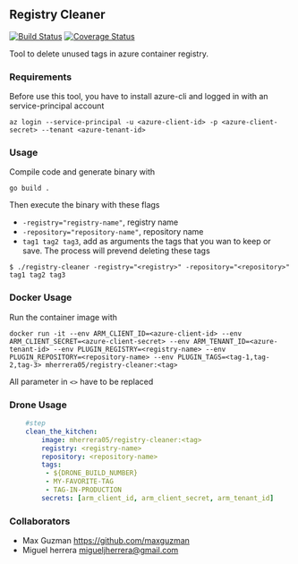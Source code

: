 
## Registry Cleaner
[![Build Status](https://www.travis-ci.org/segurosfalabella/registry-cleaner.svg?branch=master)](https://www.travis-ci.org/segurosfalabella/registry-cleaner) [![Coverage Status](https://coveralls.io/repos/github/segurosfalabella/registry-cleaner/badge.svg?branch=master)](https://coveralls.io/github/segurosfalabella/registry-cleaner?branch=master)

Tool to delete unused tags in azure container registry.

### Requirements

Before use this tool, you have to install azure-cli and logged in with an service-principal account

```
az login --service-principal -u <azure-client-id> -p <azure-client-secret> --tenant <azure-tenant-id>
```

### Usage

Compile code and generate binary with

```
go build .
```

Then execute the binary with these flags
* `-registry="registry-name"`, registry name
* `-repository="repository-name"`, repository name
* `tag1 tag2 tag3`, add as arguments the tags that you wan to keep or save. The process will prevend deleting these tags

```
$ ./registry-cleaner -registry="<registry>" -repository="<repository>" tag1 tag2 tag3
```

### Docker Usage

Run the container image with

```
docker run -it --env ARM_CLIENT_ID=<azure-client-id> --env ARM_CLIENT_SECRET=<azure-client-secret> --env ARM_TENANT_ID=<azure-tenant-id> --env PLUGIN_REGISTRY=<registry-name> --env PLUGIN_REPOSITORY=<repository-name> --env PLUGIN_TAGS=<tag-1,tag-2,tag-3> mherrera05/registry-cleaner:<tag>
```

All parameter in `<>` have to be replaced

### Drone Usage

```yml
    #step
    clean_the_kitchen:
        image: mherrera05/registry-cleaner:<tag>
        registry: <registry-name>
        repository: <repository-name>
        tags:
         - ${DRONE_BUILD_NUMBER}
         - MY-FAVORITE-TAG
         - TAG-IN-PRODUCTION
        secrets: [arm_client_id, arm_client_secret, arm_tenant_id]
```

### Collaborators

* Max Guzman <https://github.com/maxguzman>
* Miguel herrera <migueljherrera@gmail.com>
